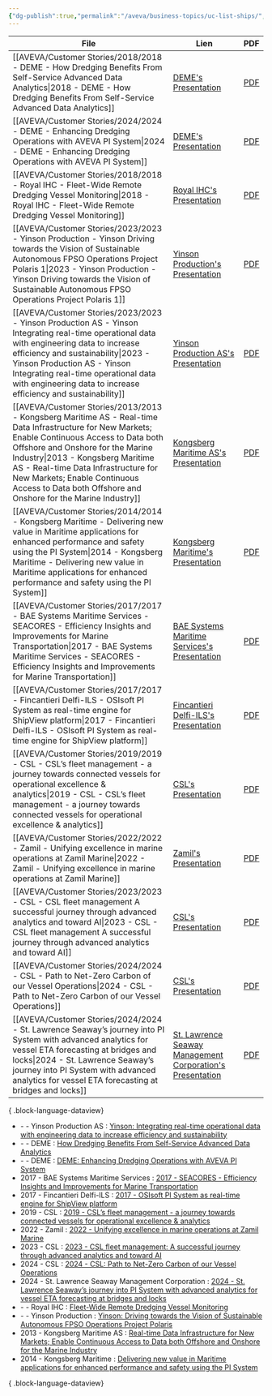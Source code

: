 ```yaml
---
{"dg-publish":true,"permalink":"/aveva/business-topics/uc-list-ships/","dgPassFrontmatter":true}
---
```


| File                                                                                                                                                                                                                                                                                                                                                                  | Lien                                                                                                                                                                                                                                        | PDF                                                                                                                                                                                                                                                                      |
| --------------------------------------------------------------------------------------------------------------------------------------------------------------------------------------------------------------------------------------------------------------------------------------------------------------------------------------------------------------------- | ------------------------------------------------------------------------------------------------------------------------------------------------------------------------------------------------------------------------------------------- | ------------------------------------------------------------------------------------------------------------------------------------------------------------------------------------------------------------------------------------------------------------------------ |
| [[AVEVA/Customer Stories/2018/2018 - DEME - How Dredging Benefits From Self-Service Advanced Data Analytics\|2018 - DEME - How Dredging Benefits From Self-Service Advanced Data Analytics]]                                                                                                                                                                       | [DEME's Presentation](https://resources.osisoft.com/presentations/how-dredging-benefits-from-self-service-advanced-data-analytics/)                                                                                                         | [PDF](https://cdn.osisoft.com/osi/presentations/2018-uc-emea-barcelona/UC18EU-D2TR05-DEME-De-Block-How-Dredging-Benefits-From-Self-Service-Advanced-Data-Analytics.pdf)                                                                                                  |
| [[AVEVA/Customer Stories/2024/2024 - DEME - Enhancing Dredging Operations with AVEVA PI System\|2024 - DEME - Enhancing Dredging Operations with AVEVA PI System]]                                                                                                                                                                                                 | [DEME's Presentation](https://www.aveva.com/en/perspectives/presentations/2024/deme---enhancing-dredging-operations-with-aveva-pi-system/)                                                                                                  | [PDF](https://cdn.mediavalet.com/eunl/content/yTIAk4BWHUiPw3IqrBaCFg/IM6Z-12aBU2nNcJtRLGIIw/Original/DEME%3A%20%20Enhancing%20Dredging%20Operations%20with%20AVEVA%20PI%20System.pdf)                                                                                    |
| [[AVEVA/Customer Stories/2018/2018 - Royal IHC - Fleet-Wide Remote Dredging Vessel Monitoring\|2018 - Royal IHC - Fleet-Wide Remote Dredging Vessel Monitoring]]                                                                                                                                                                                                   | [Royal IHC's Presentation](https://resources.osisoft.com/presentations/fleet-wide-remote-dredging-vessel-monitoring/)                                                                                                                       | [PDF](https://cdn.osisoft.com/osi/presentations/2018-uc-emea-barcelona/UC18EU-D2TR06-RoyalIHC-Thakker-Fleet-Wide-Remote-Dredging-Vessel-Monitoring.pdf)                                                                                                                  |
| [[AVEVA/Customer Stories/2023/2023 - Yinson Production - Yinson Driving towards the Vision of Sustainable Autonomous FPSO Operations   Project Polaris 1\|2023 - Yinson Production - Yinson Driving towards the Vision of Sustainable Autonomous FPSO Operations   Project Polaris 1]]                                                                             | [Yinson Production's Presentation](https://resources.osisoft.com/presentations/yinson--driving-towards-the-vision-of-sustainable-autonomous-fpso-operations-%E2%80%93-project-polaris/)                                                     | [PDF](https://cdn.osisoft.com/osi/presentations/2023-AVEVA-San-Francisco/UC23NA-1OGE02-ViggoJohansen-Jan-Yinson-Driving-towards-the-Vision-of-Sustainable-Autonomous-FPSO-Operations.pdf)                                                                                |
| [[AVEVA/Customer Stories/2023/2023 - Yinson Production AS - Yinson Integrating real-time operational data with engineering data to increase efficiency and sustainability\|2023 - Yinson Production AS - Yinson Integrating real-time operational data with engineering data to increase efficiency and sustainability]]                                           | [Yinson Production AS's Presentation](https://resources.osisoft.com/presentations/yinson--integrating-real-time-operational-data-with-engineering-data-to-increase-efficiency-and-sustainability/)                                          | [PDF](https://cdn.osisoft.com/osi/presentations/2023-AVEVA-San-Francisco/UC23NA-2ENU03-YinsonProductionAS-BerteBye-Yinson-Integrating-real-time-operational.pdf)                                                                                                         |
| [[AVEVA/Customer Stories/2013/2013 - Kongsberg Maritime AS - Real-time Data Infrastructure for New Markets; Enable Continuous Access to Data both Offshore and Onshore for the Marine Industry\|2013 - Kongsberg Maritime AS - Real-time Data Infrastructure for New Markets; Enable Continuous Access to Data both Offshore and Onshore for the Marine Industry]] | [Kongsberg Maritime AS's Presentation](https://resources.osisoft.com/presentations/real-time-data-infrastructure-for-new-markets--enable-continuous-access-to-data-both-offshore-and-onshore-for-the-marine-industry/)                      | [PDF](https://cdn.osisoft.com/corp/en/media/presentations/2013/EMEA2013/PDF/EMEA13_Kongsberg_Lehn-Pedersen_RealtimeDataInfrastructureforNewMarkets.pdf)                                                                                                                  |
| [[AVEVA/Customer Stories/2014/2014 - Kongsberg Maritime - Delivering new value in Maritime applications for enhanced performance and safety using the PI System\|2014 - Kongsberg Maritime - Delivering new value in Maritime applications for enhanced performance and safety using the PI System]]                                                               | [Kongsberg Maritime's Presentation](https://resources.osisoft.com/presentations/delivering-new-value-in-maritime-applications-for-enhanced-performance-and-safety-using-the-pi-system/)                                                     | [PDF](https://cdn.osisoft.com/corp/en/media/presentations/2014/EMEA2014/PDF/EMEA14_KongsbergMaritime_ArneRiis_DeliveringnewvalueinMaritimeapplicationsforenhancedperformanceandsafetyusingthePISystem.pdf)                                                               |
| [[AVEVA/Customer Stories/2017/2017 - BAE Systems Maritime Services - SEACORES - Efficiency Insights and Improvements for Marine Transportation\|2017 - BAE Systems Maritime Services - SEACORES - Efficiency Insights and Improvements for Marine Transportation]]                                                                                                 | [BAE Systems Maritime Services's Presentation](https://resources.osisoft.com/presentations/seacores---efficiency-insights-and-improvements-for-marine-transportation/)                                                                      | [PDF](https://cdn.osisoft.com/osi/presentations/2017-uc-emea-london/UC17EU-D2TR02-BAESystems-Courtaux-EfficiencyInsightsForMarine.pdf)                                                                                                                                   |
| [[AVEVA/Customer Stories/2017/2017 - Fincantieri Delfi-ILS - OSIsoft PI System as real-time engine for ShipView platform\|2017 - Fincantieri Delfi-ILS - OSIsoft PI System as real-time engine for ShipView platform]]                                                                                                                                             | [Fincantieri Delfi-ILS's Presentation](https://resources.osisoft.com/presentations/osisoft-pi-system-as-real-time-engine-for-shipview-platform/)                                                                                            | [PDF](https://cdn.osisoft.com/osi/presentations/2017-uc-emea-london/UC17EU-D2TR05-DelfiILS-DeFrancesco-PIRealtimeEngineShipviewPlatform.pdf)                                                                                                                             |
| [[AVEVA/Customer Stories/2019/2019 - CSL - CSL’s fleet management - a journey towards connected vessels for operational excellence & analytics\|2019 - CSL - CSL’s fleet management - a journey towards connected vessels for operational excellence & analytics]]                                                                                                 | [CSL's Presentation](https://resources.osisoft.com/presentations/csl-s-fleet-management---a-journey-towards-connected-vessels-for-operational-excellence-and-analytics/)                                                                    | [PDF](https://cdn.osisoft.com/osi/presentations/2019-uc-san-francisco/US19NA-D2MM05-CSL-Lavoie-CSLs-fleet-management-a-journey-towards-connected-vessels-for-operational.pdf)                                                                                            |
| [[AVEVA/Customer Stories/2022/2022 - Zamil - Unifying excellence in marine operations at Zamil Marine\|2022 - Zamil - Unifying excellence in marine operations at Zamil Marine]]                                                                                                                                                                                   | [Zamil's Presentation](https://resources.osisoft.com/presentations/unifying-excellence-in-marine-operations-at-zamil-marine/)                                                                                                               | [PDF](https://cdn.osisoft.com/osi/presentations/2022-AVEVA-San-Francisco/UC22NA-02MT30-Zamil-Lang-Fredrik-Unifying-excellence-in-marine-operations.pdf)                                                                                                                  |
| [[AVEVA/Customer Stories/2023/2023 - CSL - CSL fleet management A successful journey through advanced analytics and toward AI\|2023 - CSL - CSL fleet management A successful journey through advanced analytics and toward AI]]                                                                                                                                   | [CSL's Presentation](https://resources.osisoft.com/presentations/csl-fleet-management--a-successful-journey-through-advanced-analytics-and-toward-ai/)                                                                                      | [PDF](https://cdn.osisoft.com/osi/presentations/2023-AVEVA-San-Francisco/UC23NA-3INF06-MayaHTT-Duquette-CSL-fleet-management.pdf)                                                                                                                                        |
| [[AVEVA/Customer Stories/2024/2024 - CSL - Path to Net-Zero Carbon of our Vessel Operations\|2024 - CSL - Path to Net-Zero Carbon of our Vessel Operations]]                                                                                                                                                                                                       | [CSL's Presentation](https://www.aveva.com/en/perspectives/presentations/2024/csl-group---path-to-net-zero-carbon-of-our-vessel-operations/)                                                                                                | [PDF](https://cdn.mediavalet.com/eunl/content/3-3RjT4g-EeyFwoveBkH_w/rDkXT7Z940KKkmpRn4LWMQ/Original/CSL%20Group%3A%20%20Path%20to%20Net-Zero%20Carbon%20of%20our%20Vessel%20Operations.pdf)                                                                             |
| [[AVEVA/Customer Stories/2024/2024 - St. Lawrence Seaway’s journey into PI System with advanced analytics for vessel ETA forecasting at bridges and locks\|2024 - St. Lawrence Seaway’s journey into PI System with advanced analytics for vessel ETA forecasting at bridges and locks]]                                                                           | [St. Lawrence Seaway Management Corporation's Presentation](https://www.aveva.com/en/perspectives/presentations/2024/st--lawrence-seaway-s-journey-into-pi-system-with-advanced-analytics-for-vessel-eta-forecasting-at-bridges-and-locks/) | [PDF](https://cdn.mediavalet.com/eunl/content/N4EPbjtbyUu7Rc8_U8GNuw/2rZ1UdVoGk6SvNcnAevJlA/Original/St.%20Lawrence%20Seaway%E2%80%99s%20journey%20into%20PI%20System%20with%20advanced%20analytics%20for%20vessel%20ETA%20forecasting%20at%20bridges%20and%20locks.pdf) |

{ .block-language-dataview}

- \- - Yinson Production AS : [Yinson: Integrating real-time operational data with engineering data to increase efficiency and sustainability](https://resources.osisoft.com/presentations/yinson--integrating-real-time-operational-data-with-engineering-data-to-increase-efficiency-and-sustainability/)
- \- - DEME : [How Dredging Benefits From Self-Service Advanced Data Analytics](https://resources.osisoft.com/presentations/how-dredging-benefits-from-self-service-advanced-data-analytics/)
- \- - DEME : [DEME:  Enhancing Dredging Operations with AVEVA PI System](https://www.aveva.com/en/perspectives/presentations/2024/deme---enhancing-dredging-operations-with-aveva-pi-system/)
- 2017 - BAE Systems Maritime Services : [2017 - SEACORES - Efficiency Insights and Improvements for Marine Transportation](https://resources.osisoft.com/presentations/seacores---efficiency-insights-and-improvements-for-marine-transportation/)
- 2017 - Fincantieri Delfi-ILS : [2017 - OSIsoft PI System as real-time engine for ShipView platform](https://resources.osisoft.com/presentations/osisoft-pi-system-as-real-time-engine-for-shipview-platform/)
- 2019 - CSL : [2019 - CSL’s fleet management - a journey towards connected vessels for operational excellence & analytics](https://resources.osisoft.com/presentations/csl-s-fleet-management---a-journey-towards-connected-vessels-for-operational-excellence-and-analytics/)
- 2022 - Zamil : [2022 - Unifying excellence in marine operations at Zamil Marine](https://resources.osisoft.com/presentations/unifying-excellence-in-marine-operations-at-zamil-marine/)
- 2023 - CSL : [2023 - CSL fleet management: A successful journey through advanced analytics and toward AI](https://resources.osisoft.com/presentations/csl-fleet-management--a-successful-journey-through-advanced-analytics-and-toward-ai/)
- 2024 - CSL : [2024 - CSL:  Path to Net-Zero Carbon of our Vessel Operations](https://www.aveva.com/en/perspectives/presentations/2024/csl-group---path-to-net-zero-carbon-of-our-vessel-operations/)
- 2024 - St. Lawrence Seaway Management Corporation : [2024 - St. Lawrence Seaway’s journey into PI System with advanced analytics for vessel ETA forecasting at bridges and locks](https://www.aveva.com/en/perspectives/presentations/2024/st--lawrence-seaway-s-journey-into-pi-system-with-advanced-analytics-for-vessel-eta-forecasting-at-bridges-and-locks/)
- \- - Royal IHC : [Fleet-Wide Remote Dredging Vessel Monitoring](https://resources.osisoft.com/presentations/fleet-wide-remote-dredging-vessel-monitoring/)
- \- - Yinson Production : [Yinson: Driving towards the Vision of Sustainable Autonomous FPSO Operations   Project Polaris](https://resources.osisoft.com/presentations/yinson--driving-towards-the-vision-of-sustainable-autonomous-fpso-operations-%E2%80%93-project-polaris/)
- 2013 - Kongsberg Maritime AS : [Real-time Data Infrastructure for New Markets; Enable Continuous Access to Data both Offshore and Onshore for the Marine Industry](https://resources.osisoft.com/presentations/real-time-data-infrastructure-for-new-markets--enable-continuous-access-to-data-both-offshore-and-onshore-for-the-marine-industry/)
- 2014 - Kongsberg Maritime : [Delivering new value in Maritime applications for enhanced performance and safety using the PI System](https://resources.osisoft.com/presentations/delivering-new-value-in-maritime-applications-for-enhanced-performance-and-safety-using-the-pi-system/)

{ .block-language-dataview}